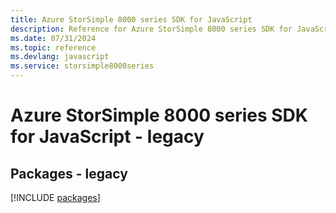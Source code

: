 ```yaml
---
title: Azure StorSimple 8000 series SDK for JavaScript
description: Reference for Azure StorSimple 8000 series SDK for JavaScript
ms.date: 07/31/2024
ms.topic: reference
ms.devlang: javascript
ms.service: storsimple8000series
---
```

# Azure StorSimple 8000 series SDK for JavaScript - legacy
## Packages - legacy
[!INCLUDE [packages](storsimple-8000-series-index.md)]